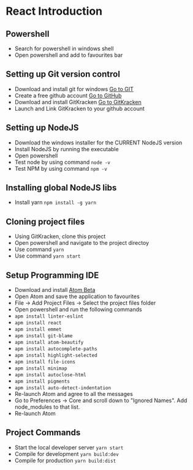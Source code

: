 # React Introduction

## Powershell
- Search for powershell in windows shell
- Open powershell and add to favourites bar

## Setting up Git version control
- Download and install git for windows [Go to GIT](https://git-scm.com/download/win)
- Create a free github account [Go to GitHub](https://github.com/)
- Download and install GitKracken [Go to GitKracken](https://www.gitkraken.com/)
- Launch and Link GitKracken to your github account

## Setting up NodeJS
- Download the windows installer for the CURRENT NodeJS version
- Install NodeJS by running the executable
- Open powershell
- Test node by using command `node -v`
- Test NPM by using command `npm -v`

## Installing global NodeJS libs
- Install yarn `npm install -g yarn`

## Cloning project files
- Using GitKracken, clone this project
- Open powershell and navigate to the project directoy
- Use command `yarn`
- Use command `yarn start`

## Setup Programming IDE
- Download and install [Atom Beta](https://atom.io/beta)
- Open Atom and save the application to favourites
- File -> Add Project Files -> Select the project files folder
- Open powershell and run the following commands
- `apm install linter-eslint`
- `apm install react`
- `apm install emmet`
- `apm install git-blame`
- `apm install atom-beautify`
- `apm install autocomplete-paths`
- `apm install highlight-selected`
- `apm install file-icons`
- `apm install minimap`
- `apm install autoclose-html`
- `apm install pigments`
- `apm install auto-detect-indentation`
- Re-launch Atom and agree to all the messages
- Go to Preferences -> Core and scroll down to "Ignored Names". Add node_modules to that list.
- Re-launch Atom

## Project Commands
- Start the local developer server `yarn start`
- Compile for development `yarn build:dev`
- Compile for production `yarn build:dist`
